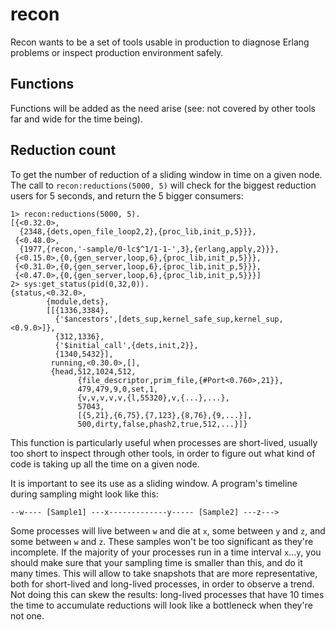 recon
=====

Recon wants to be a set of tools usable in production to diagnose Erlang problems or inspect production environment safely.

Functions
---------

Functions will be added as the need arise (see: not covered by other tools far and wide for the time being).

Reduction count
---------------

To get the number of reduction of a sliding window in time on a given node. The call to `recon:reductions(5000, 5)` will check for the biggest reduction users for 5 seconds, and return the 5 bigger consumers:

    1> recon:reductions(5000, 5).
    [{<0.32.0>,
      {2348,{dets,open_file_loop2,2},{proc_lib,init_p,5}}},
     {<0.48.0>,
      {1977,{recon,'-sample/0-lc$^1/1-1-',3},{erlang,apply,2}}},
     {<0.15.0>,{0,{gen_server,loop,6},{proc_lib,init_p,5}}},
     {<0.31.0>,{0,{gen_server,loop,6},{proc_lib,init_p,5}}},
     {<0.47.0>,{0,{gen_server,loop,6},{proc_lib,init_p,5}}}]
    2> sys:get_status(pid(0,32,0)).
    {status,<0.32.0>,
            {module,dets},
            [[{1336,3384},
              {'$ancestors',[dets_sup,kernel_safe_sup,kernel_sup,<0.9.0>]},
              {312,1336},
              {'$initial_call',{dets,init,2}},
              {1340,5432}],
             running,<0.30.0>,[],
             {head,512,1024,512,
                   {file_descriptor,prim_file,{#Port<0.760>,21}},
                   479,479,9,0,set,1,
                   {v,v,v,v,v,{l,55320},v,{...},...},
                   57043,
                   [{5,21},{6,75},{7,123},{8,76},{9,...}],
                   500,dirty,false,phash2,true,512,...}]}

This function is particularly useful when processes are short-lived, usually too short to inspect through other tools, in order to figure out what kind of code is taking up all the time on a given node.

It is important to see its use as a sliding window. A program's timeline during sampling might look like this:

    --w---- [Sample1] ---x-------------y----- [Sample2] ---z--->

Some processes will live between `w` and die at `x`, some between `y` and `z`, and some between `w` and `z`. These samples won't be too significant as they're incomplete. If the majority of your processes run in a time interval `x`...`y`, you should make sure that your sampling time is smaller than this, and do it many times. This will allow to take snapshots that are more representative, both for short-lived and long-lived processes, in order to observe a trend. Not doing this can skew the results: long-lived processes that have 10 times the time to accumulate reductions will look like a bottleneck when they're not one.
